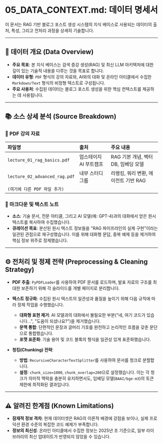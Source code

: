# 05_DATA_CONTEXT.md: 데이터 명세서

이 문서는 RAG 기반 블로그 포스트 생성 시스템의 지식 베이스로 사용되는 데이터의 출처, 특성, 그리고 전처리 과정을 상세히 기술합니다.

---

## 📂 데이터 개요 (Data Overview)

-   **주요 목표**: 본 지식 베이스는 검색 증강 생성(RAG) 및 최신 LLM 아키텍처에 대한 깊이 있는 기술적 내용을 다루는 것을 목표로 합니다.
-   **데이터 유형**: `PDF` 형식의 강의 자료와, AI와의 대화 및 온라인 아티클에서 수집한 `Markdown/Text` 형식의 비정형 텍스트로 구성됩니다.
-   **주요 사용처**: 수집된 데이터는 블로그 포스트 생성을 위한 핵심 컨텍스트를 제공하는 데 사용됩니다.

---

## 📚 소스 상세 분석 (Source Breakdown)

### 📄 PDF 강의 자료

| 파일명 | 출처 | 주요 내용 |
| :--- | :--- | :--- |
| `lecture_01_rag_basics.pdf` | 업스테이지 AI 부트캠프 | RAG 기본 개념, 벡터 DB, 임베딩 모델 |
| `lecture_02_advanced_rag.pdf`| 내부 스터디 그룹 | 리랭킹, 쿼리 변환, 에이전트 기반 RAG |
| `(여기에 다른 PDF 파일 추가)` | | |

### 📝 마크다운 및 텍스트 노트

-   **소스**: 기술 문서, 전문 아티클, 그리고 AI 모델(예: GPT-4)과의 대화에서 얻은 원시 텍스트를 복사하여 수집했습니다.
-   **큐레이션 목표**: 분산된 원시 텍스트 정보들을 "RAG 파이프라인의 실제 구현"이라는 일관된 관점으로 재구성했습니다. 이를 위해 대화형 문답, 중복 예제 등을 제거하여 핵심 정보 위주로 정제했습니다.

---

## ⚙️ 전처리 및 정제 전략 (Preprocessing & Cleaning Strategy)

-   **PDF 추출**: `PyPDFLoader`를 사용하여 PDF 문서를 로드하며, 발표 자료의 구조를 최대한 보존하기 위해 각 슬라이드를 개별 페이지로 분리합니다.

-   **텍스트 정규화**: 수집된 원시 텍스트의 일관성과 품질을 높이기 위해 다음 규칙에 따라 정제 작업을 수행했습니다.
    -   **대화형 표현 제거**: AI 모델과의 대화에서 불필요한 부분("네, 여기 코드가 있습니다...", "도움이 되셨나요?")을 제거했습니다.
    -   **문맥 통합**: 단편적인 문장과 글머리 기호를 완전하고 논리적인 흐름을 갖춘 문단으로 통합했습니다.
    -   **포맷 표준화**: 기술 용어 및 코드 블록의 형식을 일관성 있게 표준화했습니다.

-   **청킹(Chunking) 전략**:
    -   **방법**: `RecursiveCharacterTextSplitter`를 사용하여 문서를 청크로 분할합니다.
    -   **설정**: `chunk_size=1000`, `chunk_overlap=200`으로 설정했습니다. 이는 각 청크가 의미적 맥락을 충분히 유지하면서도, 임베딩 모델(`BAAI/bge-m3`)의 토큰 제한에 최적화된 결과입니다.

---

## ⚠️ 알려진 한계점 (Known Limitations)

-   **잠재적 정보 격차**: 현재 데이터셋은 RAG의 이론적 배경에 강점을 보이나, 실제 프로덕션 환경 수준의 복잡한 코드 예제가 부족합니다.
-   **정보의 최신성**: 온라인 아티클에서 수집한 정보는 2025년 초 기준으로, 일부 라이브러리의 최신 업데이트가 반영되지 않았을 수 있습니다.
